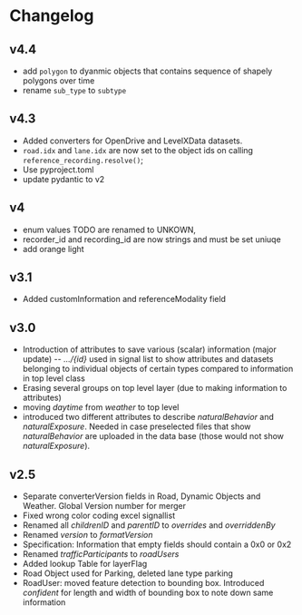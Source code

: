 # Changelog
## v4.4
- add `polygon` to dyanmic objects that contains sequence of shapely polygons over time
- rename `sub_type` to `subtype`

## v4.3
- Added converters for OpenDrive and LevelXData datasets.
- `road.idx` and `lane.idx` are now set to the object ids on calling `reference_recording.resolve()`; 
- Use pyproject.toml
- update pydantic to v2

## v4
- enum values TODO are renamed to UNKOWN, 
- recorder_id and recording_id are now strings and must be set uniuqe
- add orange light 

## v3.1
- Added customInformation and referenceModality field

## v3.0

- Introduction of attributes to save various (scalar) information (major update)
-- _.../{id}_ used in signal list to show attributes and datasets belonging to individual objects of certain types compared to information in top level class
- Erasing several groups on top level layer (due to making information to attributes)
- moving _daytime_ from _weather_ to top level
- introduced two different attributes to describe _naturalBehavior_ and _naturalExposure_. Needed in case preselected files that show _naturalBehavior_ are uploaded in the data base (those would not show _naturalExposure_).



## v2.5


- Separate converterVersion fields in Road, Dynamic Objects and Weather. Global Version number for merger
- Fixed wrong color coding excel signallist
- Renamed all _childrenID_ and _parentID_ to _overrides_ and _overriddenBy_
- Renamed _version_ to _formatVersion_
- Specification: Information that empty fields should contain a 0x0 or 0x2 
- Renamed _trafficParticipants_ to _roadUsers_
- Added lookup Table for layerFlag
- Road Object used for  Parking, deleted lane type parking
- RoadUser: moved feature detection to bounding box. Introduced _confident_ for length and width of bounding box to note down same information
